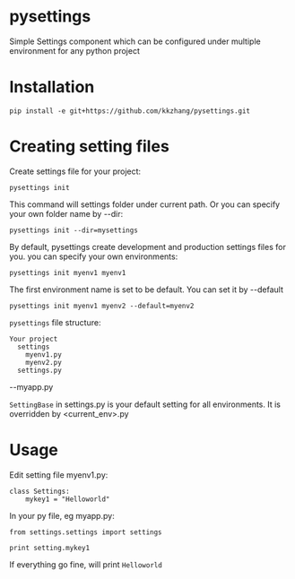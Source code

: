 pysettings
==========

Simple Settings component which can be configured under multiple environment for any python project

Installation
====

    pip install -e git+https://github.com/kkzhang/pysettings.git

Creating setting files
====

Create settings file for your project:

    pysettings init

This command will settings folder under current path. Or you can specify your own folder name by --dir:

    pysettings init --dir=mysettings

By default, pysettings create development and production settings files for you. you can specify your own environments:

    pysettings init myenv1 myenv1

The first environment name is set to be default. You can set it by --default

    pysettings init myenv1 myenv2 --default=myenv2

`pysettings` file structure:

    Your project
      settings
        myenv1.py
        myenv2.py
      settings.py

--myapp.py

`SettingBase` in settings.py is your default setting for all environments. It is overridden by  <current_env>.py

Usage
====

Edit setting file myenv1.py:

    class Settings:
        mykey1 = "Helloworld"

In your py file, eg myapp.py:

    from settings.settings import settings

    print setting.mykey1

If everything go fine, will print `Helloworld`
